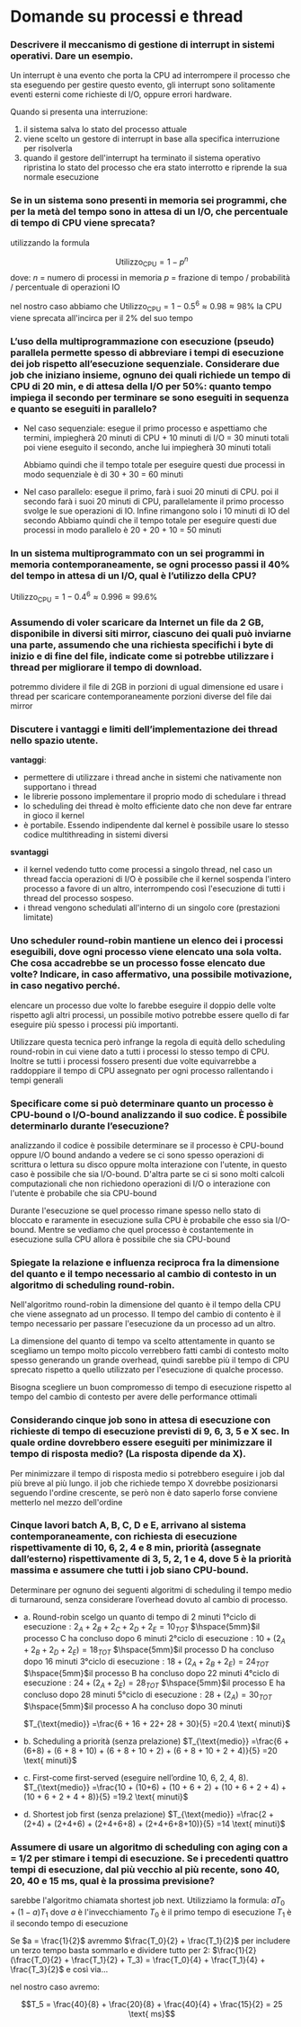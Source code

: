 ﻿# Domande su processi e thread

### Descrivere il meccanismo di gestione di interrupt in sistemi operativi. Dare un esempio. 

Un interrupt è una evento che porta la CPU ad interrompere il processo che sta eseguendo per gestire questo evento, gli interrupt sono solitamente eventi esterni come richieste di I/O, oppure errori hardware.

Quando si presenta una interruzione:
1. il sistema salva lo stato del processo attuale
2. viene scelto un gestore di interrupt in base alla specifica interruzione per risolverla
3. quando il gestore dell'interrupt ha terminato il sistema operativo ripristina lo stato del processo che era stato interrotto e riprende la sua normale esecuzione

### Se in un sistema sono presenti in memoria sei programmi, che per la metà del tempo sono in attesa di un I/O, che percentuale di tempo di CPU viene sprecata?

utilizzando la formula 

$$\text{Utilizzo}_{\text{CPU}} = 1-p^n$$
dove:
$n$ = numero di processi in memoria
$p$ = frazione di tempo / probabilità / percentuale di operazioni IO

nel nostro caso abbiamo che
$\text{Utilizzo}_{\text{CPU}} = 1-0.5^6 \approx 0.98 \approx 98\%$
la CPU viene sprecata all'incirca per il $2\%$ del suo tempo

### L’uso della multiprogrammazione con esecuzione (pseudo) parallela permette spesso di abbreviare i tempi di esecuzione dei job rispetto all’esecuzione sequenziale. Considerare due job che iniziano insieme, ognuno dei quali richiede un tempo di CPU di 20 min, e di attesa della I/O per 50%: quanto tempo impiega il secondo per terminare se sono eseguiti in sequenza e quanto se eseguiti in parallelo?

- Nel caso sequenziale:
esegue il primo processo e aspettiamo che termini, impiegherà 20 minuti di CPU + 10 minuti di I/O = 30 minuti totali
poi viene eseguito il secondo, anche lui impiegherà 30 minuti totali

	Abbiamo quindi che il tempo totale per eseguire questi due processi in modo sequenziale è di 30 + 30 = 60 minuti

- Nel caso parallelo:
esegue il primo, farà i suoi 20 minuti di CPU.
poi il secondo farà i suoi 20 minuti di CPU, parallelamente il primo processo svolge le sue operazioni di IO. Infine rimangono solo i 10 minuti di IO del secondo
	Abbiamo quindi che il tempo totale per eseguire questi due processi in modo parallelo è 20 + 20  + 10 = 50 minuti


### In un sistema multiprogrammato con un sei programmi in memoria contemporaneamente, se ogni processo passi il 40% del tempo in attesa di un I/O, qual è l’utilizzo della CPU?

$\text{Utilizzo}_{\text{CPU}} = 1-0.4^6 \approx 0.996 \approx 99.6\%$


### Assumendo di voler scaricare da Internet un file da 2 GB, disponibile in diversi siti mirror, ciascuno dei quali può inviarne una parte, assumendo che una richiesta specifichi i byte di inizio e di fine del file, indicate come si potrebbe utilizzare i thread per migliorare il tempo di download.

potremmo dividere il file di 2GB in porzioni di ugual dimensione ed usare i thread per scaricare contemporaneamente porzioni diverse del file dai mirror

### Discutere i vantaggi e limiti dell’implementazione dei thread nello spazio utente.

**vantaggi**:
- permettere di utilizzare i thread anche in sistemi che nativamente non supportano i thread
- le librerie possono implementare il proprio modo di schedulare i thread
- lo scheduling dei thread è molto efficiente dato che non deve far entrare in gioco il kernel
- è portabile. Essendo indipendente dal kernel è possibile usare lo stesso codice multithreading in sistemi diversi

**svantaggi**
- il kernel vedendo tutto come processi a singolo thread, nel caso un thread faccia operazioni di I/O è possibile che il kernel sospenda l'intero processo a favore di un altro, interrompendo così l'esecuzione di tutti i thread del processo sospeso.
- i thread vengono schedulati all'interno di un singolo core (prestazioni limitate)

### Uno scheduler round-robin mantiene un elenco dei i processi eseguibili, dove ogni processo viene elencato una sola volta. Che cosa accadrebbe se un processo fosse elencato due volte? Indicare, in caso affermativo, una possibile motivazione, in caso negativo perché.

elencare un processo due volte lo farebbe eseguire il doppio delle volte rispetto agli altri processi, un possibile motivo potrebbe essere quello di far eseguire più spesso i processi più importanti. 

Utilizzare questa tecnica però infrange la regola di equità dello scheduling round-robin in cui viene dato a tutti i processi lo stesso tempo di CPU.
Inoltre se tutti i processi fossero presenti due volte equivarrebbe a raddoppiare il tempo di CPU assegnato per ogni processo rallentando i tempi generali

### Specificare come si può determinare quanto un processo è CPU-bound o I/O-bound analizzando il suo codice. È possibile determinarlo durante l’esecuzione?

analizzando il codice è possibile determinare se il processo è CPU-bound oppure I/O bound andando a vedere se ci sono spesso operazioni di scrittura o lettura su disco oppure molta interazione con l'utente, in questo caso è possibile che sia I/O-bound. D'altra parte se ci si sono molti calcoli computazionali che non richiedono operazioni di I/O o interazione con l'utente è probabile che sia CPU-bound

Durante l'esecuzione se quel processo rimane spesso nello stato di bloccato e raramente in esecuzione sulla CPU è probabile che esso sia I/O-bound. Mentre se vediamo che quel processo è costantemente in esecuzione sulla CPU allora è possibile che sia CPU-bound


### Spiegate la relazione e influenza reciproca fra la dimensione del quanto e il tempo necessario al cambio di contesto in un algoritmo di scheduling round-robin.

Nell'algoritmo round-robin la dimensione del quanto è il tempo della CPU che viene assegnato ad un processo.
Il tempo del cambio di contento è il tempo necessario per passare l'esecuzione da un processo ad un altro.

La dimensione del quanto di tempo va scelto attentamente in quanto se scegliamo un tempo molto piccolo verrebbero fatti cambi di contesto molto spesso generando un grande overhead, quindi sarebbe più il tempo di CPU sprecato rispetto a quello utilizzato per l'esecuzione di qualche processo.

Bisogna scegliere un buon compromesso di tempo di esecuzione rispetto al tempo del cambio di contesto per avere delle performance ottimali

### Considerando cinque job sono in attesa di esecuzione con richieste di tempo di esecuzione previsti di 9, 6, 3, 5 e X sec. In quale ordine dovrebbero essere eseguiti per minimizzare il tempo di risposta medio? (La risposta dipende da X).

Per minimizzare il tempo di risposta medio si potrebbero eseguire i job dal più breve al più lungo.
il job che richiede tempo X dovrebbe posizionarsi seguendo l'ordine crescente, se però non è dato saperlo forse conviene metterlo nel mezzo dell'ordine

### Cinque lavori batch A, B, C, D e E, arrivano al sistema contemporaneamente, con richiesta di esecuzione rispettivamente di 10, 6, 2, 4 e 8 min, priorità (assegnate dall’esterno) rispettivamente di 3, 5, 2, 1 e 4, dove 5 è la priorità massima e assumere che tutti i job siano CPU-bound.
Determinare per ognuno dei seguenti algoritmi di scheduling il tempo medio di turnaround, senza considerare l’overhead dovuto al cambio di processo.
- a. Round-robin
scelgo un quanto di tempo di 2 minuti
$\text{1°ciclo di esecuzione} : 2_A + 2_B + 2_C + 2_D + 2_E = 10_{TOT}$
$\hspace{5mm}$il processo C ha concluso dopo $6$ minuti
$\text{2°ciclo di esecuzione} : 10 + (2_A + 2_B + 2_D + 2_E) = 18_{TOT}$
$\hspace{5mm}$il processo D ha concluso dopo $16$ minuti
$\text{3°ciclo di esecuzione} : 18 + (2_A + 2_B + 2_E) = 24_{TOT}$
$\hspace{5mm}$il processo B ha concluso dopo $22$ minuti
$\text{4°ciclo di esecuzione} : 24 + (2_A + 2_E) = 28_{TOT}$
$\hspace{5mm}$il processo E ha concluso dopo $28$ minuti
$\text{5°ciclo di esecuzione} : 28 + (2_A) = 30_{TOT}$
$\hspace{5mm}$il processo A ha concluso dopo $30$ minuti

	$T_{\text{medio}} =\frac{6 + 16 + 22+ 28 + 30}{5} =20.4 \text{ minuti}$
	
- b. Scheduling a priorità (senza prelazione)
	$T_{\text{medio}} =\frac{6 + (6+8) + (6 + 8 + 10) + (6 + 8 + 10 + 2) + (6 + 8 + 10 + 2 + 4)}{5} =20 \text{ minuti}$

- c. First-come first-served (eseguire nell’ordine 10, 6, 2, 4, 8).
	$T_{\text{medio}} =\frac{10 + (10+6) + (10 + 6 + 2) + (10 + 6 + 2 + 4) + (10 + 6 + 2 + 4 + 8)}{5} =19.2 \text{ minuti}$
	
- d. Shortest job first (senza prelazione)
	$T_{\text{medio}} =\frac{2 + (2+4) + (2+4+6) + (2+4+6+8) + (2+4+6+8+10)}{5} =14 \text{ minuti}$

### Assumere di usare un algoritmo di scheduling con aging con a = 1/2 per stimare i tempi di esecuzione. Se i precedenti quattro tempi di esecuzione, dal più vecchio al più recente, sono 40, 20, 40 e 15 ms, qual è la prossima previsione?

sarebbe l'algoritmo chiamata shortest job next.
Utilizziamo la formula: $aT_0 + (1-a)T_1$
dove $a$ è l'invecchiamento
$T_0$ è il primo tempo di esecuzione
$T_1$ è il secondo tempo di esecuzione

Se $a = \frac{1}{2}$ avremmo $\frac{T_0}{2} + \frac{T_1}{2}$
per includere un terzo tempo basta sommarlo e dividere tutto per 2:
$\frac{1}{2}(\frac{T_0}{2} + \frac{T_1}{2} + T_3) = \frac{T_0}{4} + \frac{T_1}{4} + \frac{T_3}{2}$
e così via...

nel nostro caso avremo:

$$T_5 = \frac{40}{8} + \frac{20}{8} + \frac{40}{4} + \frac{15}{2} = 25 \text{ ms}$$
